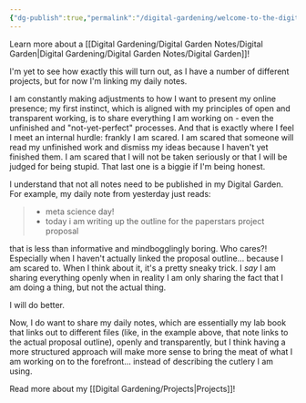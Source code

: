 ```yaml
---
{"dg-publish":true,"permalink":"/digital-gardening/welcome-to-the-digital-garden/","tags":["gardenEntry"],"noteIcon":""}
---
```


Learn more about a [[Digital Gardening/Digital Garden Notes/Digital Garden\|Digital Gardening/Digital Garden Notes/Digital Garden]]!

I'm yet to see how exactly this will turn out, as I have a number of different projects, but for now I'm linking my daily notes. 

I am constantly making adjustments to how I want to present my online presence; my first instinct, which is aligned with my principles of open and transparent working, is to share everything I am working on - even the unfinished and "not-yet-perfect" processes. And that is exactly where I feel I meet an internal hurdle: frankly I am scared. I am scared that someone will read my unfinished work and dismiss my ideas because I haven't yet finished them. I am scared that I will not be taken seriously or that I will be judged for being stupid. That last one is a biggie if I'm being honest. 

I understand that not all notes need to be published in my Digital Garden. For example, my daily note from yesterday just reads:

> - meta science day!
>- today i am writing up the outline for the paperstars project proposal

that is less than informative and mindbogglingly boring. Who cares?! Especially when I haven't actually linked the proposal outline... because I am scared to. When I think about it, it's a pretty sneaky trick. I *say* I am sharing everything openly when in reality I am only sharing the fact that I am doing a thing, but not the actual thing. 

I will do better.

Now, I do want to share my daily notes, which are essentially my lab book that links out to different files (like, in the example above, that note links to the actual proposal outline), openly and transparently, but I think having a more structured approach will make more sense to bring the meat of what I am working on to the forefront... instead of describing the cutlery I am using.

Read more about my [[Digital Gardening/Projects\|Projects]]!

